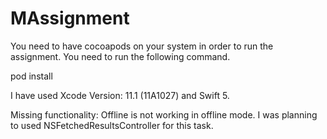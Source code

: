 # MAssignment


You need to have cocoapods on your system in order to run the assignment. You need to run the following command.

pod install

I have used Xcode Version: 11.1 (11A1027) and Swift 5.

Missing functionality: Offline is not working in offline mode. I was planning to used NSFetchedResultsController for this task.
